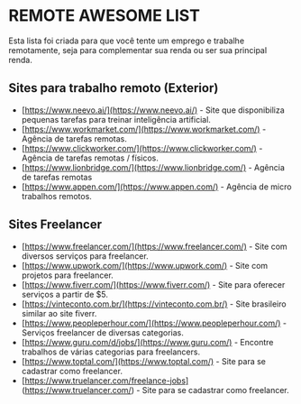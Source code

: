 # REMOTE AWESOME LIST
Esta lista foi criada para que você tente um emprego e trabalhe remotamente, seja para complementar sua renda ou ser sua principal renda.

## Sites para trabalho remoto (Exterior)
 - [https://www.neevo.ai/](https://www.neevo.ai/) - Site que disponibiliza pequenas tarefas para treinar inteligência artificial.
 - [https://www.workmarket.com/](https://www.workmarket.com/) - Agência de tarefas remotas.
 - [https://www.clickworker.com/](https://www.clickworker.com/) - Agência de tarefas remotas / físicos.
 - [https://www.lionbridge.com/](https://www.lionbridge.com/) - Agência de tarefas remotas
 - [https://www.appen.com/](https://www.appen.com/) - Agência de micro trabalhos remotos.
 
## Sites Freelancer
 - [https://www.freelancer.com/](https://www.freelancer.com/) - Site com diversos serviços para freelancer.
 - [https://www.upwork.com/](https://www.upwork.com/) - Site com projetos para freelancer.
 - [https://www.fiverr.com/](https://www.fiverr.com/) - Site para oferecer serviços a partir de $5.
 - [https://vinteconto.com.br/](https://vinteconto.com.br/) - Site brasileiro similar ao site fiverr.
 - [https://www.peopleperhour.com/](https://www.peopleperhour.com/) - Serviços freelancer de diversas categorias.
 - [https://www.guru.com/d/jobs/](https://www.guru.com/) - Encontre trabalhos de várias categorias para freelancers.
 - [https://www.toptal.com/](https://www.toptal.com/) - Site para se cadastrar como freelancer.
 - [https://www.truelancer.com/freelance-jobs] (https://www.truelancer.com/) - Site para se cadastrar como freelancer.
